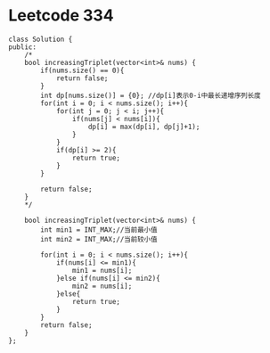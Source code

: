 # Leetcode 334
    class Solution {
    public:
        /*
        bool increasingTriplet(vector<int>& nums) {
            if(nums.size() == 0){
                return false;
            }
            int dp[nums.size()] = {0}; //dp[i]表示0-i中最长递增序列长度
            for(int i = 0; i < nums.size(); i++){
                for(int j = 0; j < i; j++){
                    if(nums[j] < nums[i]){
                        dp[i] = max(dp[i], dp[j]+1);
                    }
                }
                if(dp[i] >= 2){
                    return true;
                }
            }

            return false;
        }
        */

        bool increasingTriplet(vector<int>& nums) {
            int min1 = INT_MAX;//当前最小值
            int min2 = INT_MAX;//当前较小值

            for(int i = 0; i < nums.size(); i++){
                if(nums[i] <= min1){
                    min1 = nums[i];
                }else if(nums[i] <= min2){
                    min2 = nums[i];
                }else{
                    return true;
                }
            }
            return false;
        }    
    };
